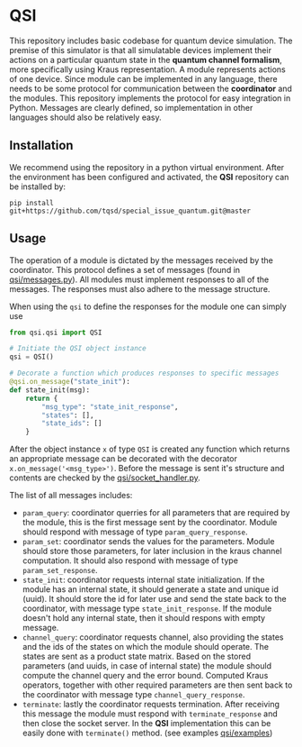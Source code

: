 # QSI

This repository includes basic codebase for quantum device simulation. The premise of this simulator is that all simulatable devices implement their actions on a particular quantum state in the **quantum channel formalism**, more specifically using Kraus representation. A module represents actions of one device. Since module can be implemented in any language, there needs to be some protocol for communication between the **coordinator** and the modules. This repository implements the protocol for easy integration in Python. Messages are clearly defined, so implementation in other languages should also be relatively easy.


## Installation

We recommend using the repository in a python virtual environment. After the environment has been configured and activated, the **QSI** repository can be installed by:

```
pip install git+https://github.com/tqsd/special_issue_quantum.git@master
```

## Usage

The operation of a module is dictated by the messages received by the coordinator. This protocol defines a set of messages (found in [qsi/messages.py](qsi/messages.py)). All modules must implement responses to all of the messages. The responses must also adhere to the message structure.

When using the `qsi` to define the responses for the module one can simply use

```python
from qsi.qsi import QSI

# Initiate the QSI object instance
qsi = QSI()

# Decorate a function which produces responses to specific messages
@qsi.on_message("state_init"):
def state_init(msg):
	return {
		"msg_type": "state_init_response",
		"states": [],
		"state_ids": []
	}
```

After the object instance `x` of type `QSI` is created any function which returns an appropriate message can be decorated with the decorator `x.on_message('<msg_type>')`. Before the message is sent it's structure and contents are checked by the [qsi/socket_handler.py](qsi/socket_handler.py). 

The list of all messages includes:
 - `param_query`: coordinator querries for all parameters that are required by the module, this is the first message sent by the coordinator. Module should respond with message of type `param_query_response`.
 - `param_set`: coordinator sends the values for the parameters. Module should store those parameters, for later inclusion in the kraus channel computation. It should also respond with message of type `param_set_response`.
 - `state_init`: coordinator requests internal state initialization. If the module has an internal state, it should generate a state and unique id (uuid). It should store the id for later use and send the state back to the coordinator, with message type `state_init_response`. If the module doesn't hold any internal state, then it should respons with empty message.
 - `channel_query`: coordinator requests channel, also providing the states and the ids of the states on which the module should operate. The states are sent as a product state matrix. Based on the stored parameters (and uuids, in case of internal state) the module should compute the channel query and the error bound. Computed Kraus operators, together with other required parameters are then sent back to the coordinator with message type `channel_query_response`.
 - `terminate`: lastly the coordinator requests termination. After receiving this message the module must respond with `terminate_response` and then close the socket server. In the **QSI** implementation this can be easily done with `terminate()` method. (see examples [qsi/examples](qsi/examples))
